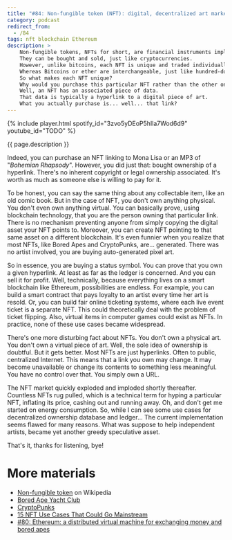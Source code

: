 ```yaml
---
title: "#84: Non-fungible token (NFT): digital, decentralized art market"
category: podcast
redirect_from:
  - /84
tags: nft blockchain Ethereum
description: >
    Non-fungible tokens, NFTs for short, are financial instruments implemented on top of the blockchain.
    They can be bought and sold, just like cryptocurrencies.
    However, unlike bitcoins, each NFT is unique and traded individually.
    Whereas Bitcoins or ether are interchangeable, just like hundred-dollar bills.
    So what makes each NFT unique?
    Why would you purchase this particular NFT rather than the other one?
    Well, an NFT has an associated piece of data.
    That data is typically a hyperlink to a digital piece of art.
    What you actually purchase is... well... that link?
---
```


{% include player.html spotify_id="3zvo5yDEoP5hIla7Wod6d9" youtube_id="TODO" %}

{{ page.description }}

Indeed, you can purchase an NFT linking to Mona Lisa or an MP3 of "_Bohemian Rhapsody_".
However, you did just that: bought ownership of a hyperlink.
There's no inherent copyright or legal ownership associated.
It's worth as much as someone else is willing to pay for it.

To be honest, you can say the same thing about any collectable item, like an old comic book.
But in the case of NFT, you don't own anything physical.
You don't even own anything virtual.
You can basically prove, using blockchain technology, that you are the person owning that particular link.
There is no mechanism preventing anyone from simply copying the digital asset your NFT points to.
Moreover, you can create NFT pointing to that same asset on a different blockchain.
It's even funnier when you realize that most NFTs, like Bored Apes and CryptoPunks, are... generated.
There was no artist involved, you are buying auto-generated pixel art.

So in essence, you are buying a status symbol.
You can prove that you own a given hyperlink.
At least as far as the ledger is concerned.
And you can sell it for profit.
Well, technically, because everything lives on a smart blockchain like Ethereum, possibilities are endless.
For example, you can build a smart contract that pays loyalty to an artist every time her art is resold.
Or, you can build fair online ticketing systems, where each live event ticket is a separate NFT.
This could theoretically deal with the problem of ticket flipping.
Also, virtual items in computer games could exist as NFTs.
In practice, none of these use cases became widespread.

There's one more disturbing fact about NFTs.
You don't own a physical art.
You don't own a virtual piece of art.
Well, the sole idea of ownership is doubtful.
But it gets better.
Most NFTs are just hyperlinks.
Often to public, centralized Internet.
This means that a link you own may change.
It may become unavailable or change its contents to something less meaningful.
You have no control over that.
You simply own a URL.

The NFT market quickly exploded and imploded shortly thereafter.
Countless NFTs rug pulled, which is a technical term for hyping a particular NFT, inflating its price, cashing out and running away.
Oh, and don't get me started on energy consumption.
So, while I can see some use cases for decentralized ownership database and ledger...
The current implementation seems flawed for many reasons.
What was suppose to help independent artists, became yet another greedy speculative asset.

That's it, thanks for listening, bye!

# More materials

* [Non-fungible token](https://en.wikipedia.org/wiki/Non-fungible_token) on Wikipedia
* [Bored Ape Yacht Club](https://boredapeyachtclub.com/#/)
* [CryptoPunks](https://www.larvalabs.com/cryptopunks)
* [15 NFT Use Cases That Could Go Mainstream](https://www.coindesk.com/business/2021/10/14/15-nft-use-cases-that-could-go-mainstream/)
* [#80: Ethereum: a distributed virtual machine for exchanging money and bored apes](https://nurkiewicz.com/80)
